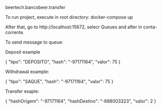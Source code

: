 beertech.bancobeer.transfer


To run project, execute in root directory: docker-compose up

After that, go to http://localhost:15672, selecr Queues and after in conta-corrente. 



To send message to queue: 

Deposit example

{
    "tipo": "DEPOSITO",
    "hash": "-97171164",
    "valor": 75
}

Withdrawal example:

{
    "tipo": "SAQUE",
    "hash": "-97171164",
    "valor": 75
}



Transfer exaple:

{
    "hashOrigem": "-97171164",
    "hashDestino": "-688003323",
    "valor": 2
}
